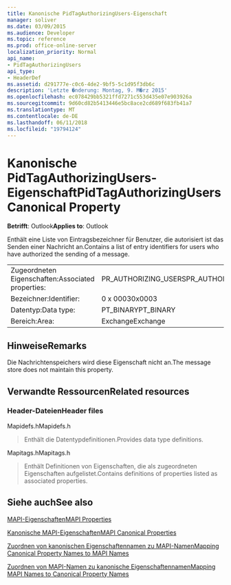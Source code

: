 ```yaml
---
title: Kanonische PidTagAuthorizingUsers-Eigenschaft
manager: soliver
ms.date: 03/09/2015
ms.audience: Developer
ms.topic: reference
ms.prod: office-online-server
localization_priority: Normal
api_name:
- PidTagAuthorizingUsers
api_type:
- HeaderDef
ms.assetid: d291777e-c0c6-4de2-9bf5-5c1d95f3db6c
description: 'Letzte �nderung: Montag, 9. M�rz 2015'
ms.openlocfilehash: ec078429bb5321ffd7271c553d435e07e903926a
ms.sourcegitcommit: 9d60cd82b5413446e5bc8ace2cd689f683fb41a7
ms.translationtype: MT
ms.contentlocale: de-DE
ms.lasthandoff: 06/11/2018
ms.locfileid: "19794124"
---
```

# <a name="pidtagauthorizingusers-canonical-property"></a><span data-ttu-id="10a4f-103">Kanonische PidTagAuthorizingUsers-Eigenschaft</span><span class="sxs-lookup"><span data-stu-id="10a4f-103">PidTagAuthorizingUsers Canonical Property</span></span>

  
  
<span data-ttu-id="10a4f-104">**Betrifft**: Outlook</span><span class="sxs-lookup"><span data-stu-id="10a4f-104">**Applies to**: Outlook</span></span> 
  
<span data-ttu-id="10a4f-105">Enthält eine Liste von Eintragsbezeichner für Benutzer, die autorisiert ist das Senden einer Nachricht an.</span><span class="sxs-lookup"><span data-stu-id="10a4f-105">Contains a list of entry identifiers for users who have authorized the sending of a message.</span></span>
  
|||
|:-----|:-----|
|<span data-ttu-id="10a4f-106">Zugeordneten Eigenschaften:</span><span class="sxs-lookup"><span data-stu-id="10a4f-106">Associated properties:</span></span>  <br/> |<span data-ttu-id="10a4f-107">PR_AUTHORIZING_USERS</span><span class="sxs-lookup"><span data-stu-id="10a4f-107">PR_AUTHORIZING_USERS</span></span>  <br/> |
|<span data-ttu-id="10a4f-108">Bezeichner:</span><span class="sxs-lookup"><span data-stu-id="10a4f-108">Identifier:</span></span>  <br/> |<span data-ttu-id="10a4f-109">0 x 0003</span><span class="sxs-lookup"><span data-stu-id="10a4f-109">0x0003</span></span>  <br/> |
|<span data-ttu-id="10a4f-110">Datentyp:</span><span class="sxs-lookup"><span data-stu-id="10a4f-110">Data type:</span></span>  <br/> |<span data-ttu-id="10a4f-111">PT_BINARY</span><span class="sxs-lookup"><span data-stu-id="10a4f-111">PT_BINARY</span></span>  <br/> |
|<span data-ttu-id="10a4f-112">Bereich:</span><span class="sxs-lookup"><span data-stu-id="10a4f-112">Area:</span></span>  <br/> |<span data-ttu-id="10a4f-113">Exchange</span><span class="sxs-lookup"><span data-stu-id="10a4f-113">Exchange</span></span>  <br/> |
   
## <a name="remarks"></a><span data-ttu-id="10a4f-114">Hinweise</span><span class="sxs-lookup"><span data-stu-id="10a4f-114">Remarks</span></span>

<span data-ttu-id="10a4f-115">Die Nachrichtenspeichers wird diese Eigenschaft nicht an.</span><span class="sxs-lookup"><span data-stu-id="10a4f-115">The message store does not maintain this property.</span></span>
  
## <a name="related-resources"></a><span data-ttu-id="10a4f-116">Verwandte Ressourcen</span><span class="sxs-lookup"><span data-stu-id="10a4f-116">Related resources</span></span>

### <a name="header-files"></a><span data-ttu-id="10a4f-117">Header-Dateien</span><span class="sxs-lookup"><span data-stu-id="10a4f-117">Header files</span></span>

<span data-ttu-id="10a4f-118">Mapidefs.h</span><span class="sxs-lookup"><span data-stu-id="10a4f-118">Mapidefs.h</span></span>
  
> <span data-ttu-id="10a4f-119">Enthält die Datentypdefinitionen.</span><span class="sxs-lookup"><span data-stu-id="10a4f-119">Provides data type definitions.</span></span>
    
<span data-ttu-id="10a4f-120">Mapitags.h</span><span class="sxs-lookup"><span data-stu-id="10a4f-120">Mapitags.h</span></span>
  
> <span data-ttu-id="10a4f-121">Enthält Definitionen von Eigenschaften, die als zugeordneten Eigenschaften aufgelistet.</span><span class="sxs-lookup"><span data-stu-id="10a4f-121">Contains definitions of properties listed as associated properties.</span></span>
    
## <a name="see-also"></a><span data-ttu-id="10a4f-122">Siehe auch</span><span class="sxs-lookup"><span data-stu-id="10a4f-122">See also</span></span>



[<span data-ttu-id="10a4f-123">MAPI-Eigenschaften</span><span class="sxs-lookup"><span data-stu-id="10a4f-123">MAPI Properties</span></span>](mapi-properties.md)
  
[<span data-ttu-id="10a4f-124">Kanonische MAPI-Eigenschaften</span><span class="sxs-lookup"><span data-stu-id="10a4f-124">MAPI Canonical Properties</span></span>](mapi-canonical-properties.md)
  
[<span data-ttu-id="10a4f-125">Zuordnen von kanonischen Eigenschaftennamen zu MAPI-Namen</span><span class="sxs-lookup"><span data-stu-id="10a4f-125">Mapping Canonical Property Names to MAPI Names</span></span>](mapping-canonical-property-names-to-mapi-names.md)
  
[<span data-ttu-id="10a4f-126">Zuordnen von MAPI-Namen zu kanonische Eigenschaftennamen</span><span class="sxs-lookup"><span data-stu-id="10a4f-126">Mapping MAPI Names to Canonical Property Names</span></span>](mapping-mapi-names-to-canonical-property-names.md)

